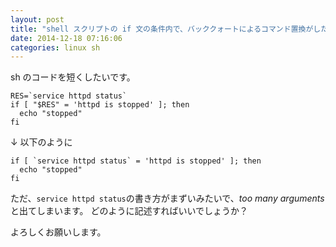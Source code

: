 ```yaml
---
layout: post
title: "shell スクリプトの if 文の条件内で、バッククォートによるコマンド置換がしたい"
date: 2014-12-18 07:16:06
categories: linux sh
---
```

<p>sh のコードを短くしたいです。  </p>

<pre><code>RES=`service httpd status`
if [ "$RES" = 'httpd is stopped' ]; then
  echo "stopped"
fi
</code></pre>

<p>↓ 以下のように</p>

<pre><code>if [ `service httpd status` = 'httpd is stopped' ]; then
  echo "stopped"
fi
</code></pre>

<p>ただ、<code>service httpd status</code>の書き方がまずいみたいで、<em>too many arguments</em>
と出てしまいます。
どのように記述すればいいでしょうか？</p>

<p>よろしくお願いします。</p>
